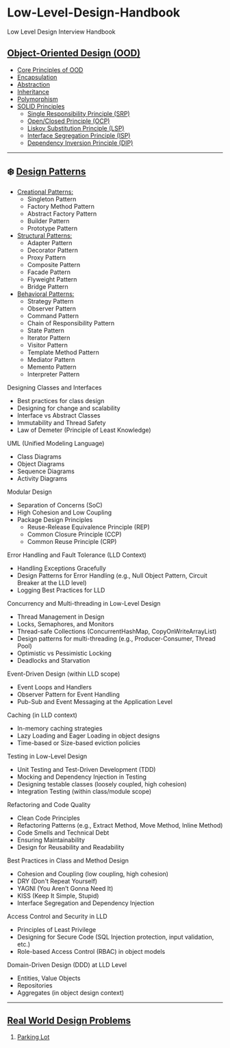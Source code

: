 # Low-Level-Design-Handbook

Low Level Design Interview Handbook

## [Object-Oriented Design (OOD)](📂%20ObjectOrientedDesign/📜%20README.md#object-oriented-design-ood)

- [Core Principles of OOD](📂%20ObjectOrientedDesign/📜%20README.md#core-principles-of-object-oriented-design-ood)
- [Encapsulation](📂%20ObjectOrientedDesign/📜%20README.md#encapsulation)
- [Abstraction](📂%20ObjectOrientedDesign/📜%20README.md#abstraction)
- [Inheritance](📂%20ObjectOrientedDesign/📜%20README.md#inheritance)
- [Polymorphism](📂%20ObjectOrientedDesign/📜%20README.md#polymorphism)
- [SOLID Principles](📂%20ObjectOrientedDesign/📂%20SolidPrinciples/SolidPrinciples.md#solid-principles)
  - [Single Responsibility Principle (SRP)](📂%20ObjectOrientedDesign/📂%20SolidPrinciples/SingleResponsibilityPrinciple.md#single-reponsibility-principle-srp)
  - [Open/Closed Principle (OCP)](📂%20ObjectOrientedDesign/📂%20SolidPrinciples/OpenClosedPrinciple.md#open-closed-principle-ocp)
  - [Liskov Substitution Principle (LSP)](📂%20ObjectOrientedDesign/📂%20SolidPrinciples/LiskovSubstitutionPrinciple.md#liskov-substitution-principle-lsp)
  - [Interface Segregation Principle (ISP)](📂%20ObjectOrientedDesign/📂%20SolidPrinciples/InterfaceSegregationPrinciple.md#interface-segregation-principle)
  - [Dependency Inversion Principle (DIP)](📂%20ObjectOrientedDesign/📂%20SolidPrinciples/DependencyInversionPrinciple.md#dependency-inversion-principle-dip)

<hr>

## ❄️ [Design Patterns](DesignPatterns/DesignPatterns.md#design-patterns)
- [Creational Patterns:](DesignPatterns/DesignPatterns.md#creational-patterns)
  - Singleton Pattern
  - Factory Method Pattern
  - Abstract Factory Pattern
  - Builder Pattern
  - Prototype Pattern
- [Structural Patterns:](DesignPatterns/DesignPatterns.md#structural-patterns)
  - Adapter Pattern
  - Decorator Pattern
  - Proxy Pattern
  - Composite Pattern
  - Facade Pattern
  - Flyweight Pattern
  - Bridge Pattern
- [Behavioral Patterns:](DesignPatterns/DesignPatterns.md#behavioral-patterns)
  - Strategy Pattern
  - Observer Pattern
  - Command Pattern
  - Chain of Responsibility Pattern
  - State Pattern
  - Iterator Pattern
  - Visitor Pattern
  - Template Method Pattern
  - Mediator Pattern
  - Memento Pattern
  - Interpreter Pattern

Designing Classes and Interfaces

- Best practices for class design
- Designing for change and scalability
- Interface vs Abstract Classes
- Immutability and Thread Safety
- Law of Demeter (Principle of Least Knowledge)

UML (Unified Modeling Language)

- Class Diagrams
- Object Diagrams
- Sequence Diagrams
- Activity Diagrams

Modular Design

- Separation of Concerns (SoC)
- High Cohesion and Low Coupling
- Package Design Principles
  - Reuse-Release Equivalence Principle (REP)
  - Common Closure Principle (CCP)
  - Common Reuse Principle (CRP)

Error Handling and Fault Tolerance (LLD Context)

- Handling Exceptions Gracefully
- Design Patterns for Error Handling (e.g., Null Object Pattern, Circuit Breaker at the LLD level)
- Logging Best Practices for LLD

Concurrency and Multi-threading in Low-Level Design

- Thread Management in Design
- Locks, Semaphores, and Monitors
- Thread-safe Collections (ConcurrentHashMap, CopyOnWriteArrayList)
- Design patterns for multi-threading (e.g., Producer-Consumer, Thread Pool)
- Optimistic vs Pessimistic Locking
- Deadlocks and Starvation

Event-Driven Design (within LLD scope)

- Event Loops and Handlers
- Observer Pattern for Event Handling
- Pub-Sub and Event Messaging at the Application Level

Caching (in LLD context)

- In-memory caching strategies
- Lazy Loading and Eager Loading in object designs
- Time-based or Size-based eviction policies

Testing in Low-Level Design

- Unit Testing and Test-Driven Development (TDD)
- Mocking and Dependency Injection in Testing
- Designing testable classes (loosely coupled, high cohesion)
- Integration Testing (within class/module scope)

Refactoring and Code Quality

- Clean Code Principles
- Refactoring Patterns (e.g., Extract Method, Move Method, Inline Method)
- Code Smells and Technical Debt
- Ensuring Maintainability
- Design for Reusability and Readability

Best Practices in Class and Method Design

- Cohesion and Coupling (low coupling, high cohesion)
- DRY (Don't Repeat Yourself)
- YAGNI (You Aren’t Gonna Need It)
- KISS (Keep It Simple, Stupid)
- Interface Segregation and Dependency Injection

Access Control and Security in LLD

- Principles of Least Privilege
- Designing for Secure Code (SQL Injection protection, input validation, etc.)
- Role-based Access Control (RBAC) in object models

Domain-Driven Design (DDD) at LLD Level

- Entities, Value Objects
- Repositories
- Aggregates (in object design context)

---

## [Real World Design Problems](#real-world-design-problems)
1. [Parking Lot](#parking-lot)
